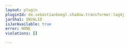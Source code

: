 ```yaml
---
layout: plugin
pluginId: de.sebastianboegl.shadow.transformer.log4j
jarSha1: INVALID
isJarAvailable: true
error: NONE
violations: []

---
```

